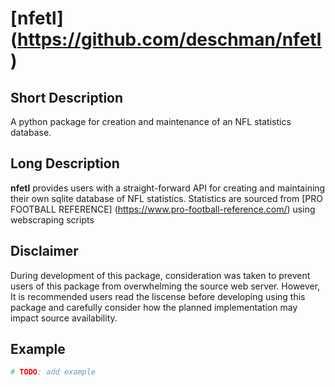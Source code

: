 # [nfetl] (https://github.com/deschman/nfetl)
## Short Description
A python package for creation and maintenance of an NFL statistics database.

## Long Description
**nfetl** provides users with a straight-forward API for creating and
maintaining their own sqlite database of NFL statistics. Statistics are sourced
from [PRO FOOTBALL REFERENCE] (https://www.pro-football-reference.com/) using
webscraping scripts

## Disclaimer
During development of this package, consideration was taken to prevent users
of this package from overwhelming the source web server. However, It is
recommended users read the liscense before developing using this package and
carefully consider how the planned implementation may impact source
availability.

## Example
```python
# TODO: add example
```
